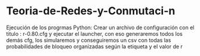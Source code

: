 # Teoria-de-Redes-y-Conmutaci-n

Ejecución de los progrmas Python:
Crear un archivo de configuración con el titulo : 
r-0.80.cfg y ejecutar el launcher, con eso generaremos todos los demás cfg, los simularemos y conseguiremos un csv con todas las probabilidades de bloqueo organizadas según la etiqueta y el valor de r
